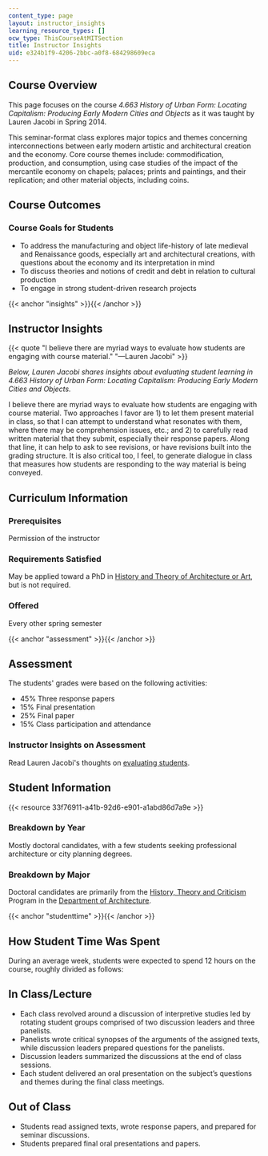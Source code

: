 ```yaml
---
content_type: page
layout: instructor_insights
learning_resource_types: []
ocw_type: ThisCourseAtMITSection
title: Instructor Insights
uid: e324b1f9-4206-2bbc-a0f8-684298609eca
---
```


Course Overview
---------------

This page focuses on the course _4.663 History of Urban Form: Locating Capitalism: Producing Early Modern Cities and Objects_ as it was taught by Lauren Jacobi in Spring 2014.

This seminar-format class explores major topics and themes concerning interconnections between early modern artistic and architectural creation and the economy. Core course themes include: commodification, production, and consumption, using case studies of the impact of the mercantile economy on chapels; palaces; prints and paintings, and their replication; and other material objects, including coins.

Course Outcomes
---------------

### Course Goals for Students

*   To address the manufacturing and object life-history of late medieval and Renaissance goods, especially art and architectural creations, with questions about the economy and its interpretation in mind
*   To discuss theories and notions of credit and debt in relation to cultural production
*   To engage in strong student-driven research projects

{{< anchor "insights" >}}{{< /anchor >}}

Instructor Insights
-------------------

{{< quote "I believe there are myriad ways to evaluate how students are engaging with course material." "—Lauren Jacobi" >}}

_Below, Lauren Jacobi shares insights about evaluating student learning in _4.663 History of Urban Form: Locating Capitalism: Producing Early Modern Cities and Objects_._

I believe there are myriad ways to evaluate how students are engaging with course material. Two approaches I favor are 1) to let them present material in class, so that I can attempt to understand what resonates with them, where there may be comprehension issues, etc.; and 2) to carefully read written material that they submit, especially their response papers. Along that line, it can help to ask to see revisions, or have revisions built into the grading structure. It is also critical too, I feel, to generate dialogue in class that measures how students are responding to the way material is being conveyed.

Curriculum Information
----------------------

### Prerequisites

Permission of the instructor

### Requirements Satisfied

May be applied toward a PhD in [History and Theory of Architecture or Art](http://architecture.mit.edu/history-theory-and-criticism/degree/phd), but is not required.

### Offered

Every other spring semester

{{< anchor "assessment" >}}{{< /anchor >}}

Assessment
----------

The students' grades were based on the following activities:

- 45% Three response papers
- 15% Final presentation
- 25% Final paper
- 15% Class participation and attendance


### Instructor Insights on Assessment
Read Lauren Jacobi's thoughts on [evaluating students](#insights).

Student Information
-------------------

{{< resource 33f76911-a41b-92d6-e901-a1abd86d7a9e >}}

### Breakdown by Year

Mostly doctoral candidates, with a few students seeking professional architecture or city planning degrees.

### Breakdown by Major

Doctoral candidates are primarily from the [History, Theory and Criticism](http://architecture.mit.edu/discipline/history-theory-and-criticism) Program in the [Department of Architecture](http://architecture.mit.edu/).

{{< anchor "studenttime" >}}{{< /anchor >}}

How Student Time Was Spent
--------------------------

During an average week, students were expected to spend 12 hours on the course, roughly divided as follows:

In Class/Lecture
----------------

*   Each class revolved around a discussion of interpretive studies led by rotating student groups comprised of two discussion leaders and three panelists.
*   Panelists wrote critical synopses of the arguments of the assigned texts, while discussion leaders prepared questions for the panelists.
*   Discussion leaders summarized the discussions at the end of class sessions.
*   Each student delivered an oral presentation on the subject’s questions and themes during the final class meetings.

Out of Class
------------

*   Students read assigned texts, wrote response papers, and prepared for seminar discussions.
*   Students prepared final oral presentations and papers.